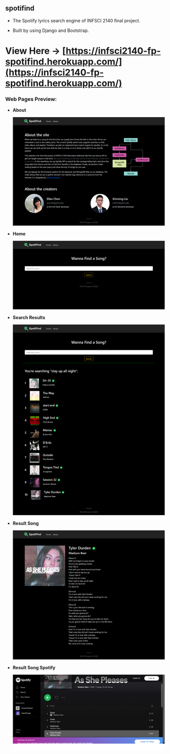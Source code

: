 ## spotifind

- The Spotify lyrics search engine of INFSCI 2140 final project.

- Built by using Django and Bootstrap.

# View Here -> [https://infsci2140-fp-spotifind.herokuapp.com/](https://infsci2140-fp-spotifind.herokuapp.com/)

### Web Pages Preview:

- **About**

  ![Image](images/page_about.png)

- **Home**

  ![Image](images/page_home.png)

- **Search Results**

  ![Image](images/page_search_results.png)

- **Result Song**

  ![Image](images/page_song.png)

- **Result Song Spotify**

  ![Image](images/link_of_spotify.png)
